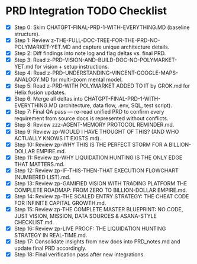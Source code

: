 # PRD Integration TODO Checklist
- [x] Step 0: Skim CHATGPT-FINAL-PRD-1-WITH-EVERYTHING.MD (baseline structure).
- [x] Step 1: Review z-THE-FULL-DOC-TREE-FOR-THE-PRD-NO-POLYMARKET-YET.MD and capture unique architecture details.
- [x] Step 2: Diff findings into note log and flag deltas vs. final PRD.
- [x] Step 3: Read z-PRD-VISION-AND-BUILD-DOC-NO-POLYMARKET-YET.md for vision + setup instructions.
- [x] Step 4: Read z-PRD-UNDERSTANDING-VINCENT-GOOGLE-MAPS-ANALOGY.MD for multi-zoom mental model.
- [x] Step 5: Read z-PRD-WITH POLYMARKET ADDED TO IT by GROK.md for Helix fusion updates.
- [x] Step 6: Merge all deltas into CHATGPT-FINAL-PRD-1-WITH-EVERYTHING.MD (architecture, data flow, .env, SQL, test script).
- [x] Step 7: Final QA pass — re-read unified PRD to confirm every requirement from source docs is represented without conflicts.
- [x] Step 8: Review zzz-AGENT-MEMORY PROTOCOL REMINDER.md.
- [x] Step 9: Review zp-WOULD I HAVE THOUGHT OF THIS? (AND WHO ACTUALLY KNOWS IT EXISTS.md).
- [x] Step 10: Review zp-WHY THIS IS THE PERFECT STORM FOR A BILLION-DOLLAR EMPIRE.md.
- [x] Step 11: Review zp-WHY LIQUIDATION HUNTING IS THE ONLY EDGE THAT MATTERS.md.
- [x] Step 12: Review zp-IF-THIS-THEN-THAT EXECUTION FLOWCHART (NUMBERED LIST).md.
- [x] Step 13: Review zp-GAMIFIED VISION WITH TRADING PLATFORM THE COMPLETE ROADMAP: FROM ZERO TO BILLION-DOLLAR EMPIRE.md.
- [x] Step 14: Review zp-THE SCALED ENTRY STRATEGY: THE CHEAT CODE FOR INFINITE CAPITAL GROWTH.md.
- [x] Step 15: Review zp-THE COMPLETE MASTER BLUEPRINT: NO CODE, JUST VISION, MISSION, DATA SOURCES & ASANA-STYLE CHECKLIST.md.
- [x] Step 16: Review zp-LIVE PROOF: THE LIQUIDATION HUNTING STRATEGY IN REAL-TIME.md.
- [x] Step 17: Consolidate insights from new docs into PRD_notes.md and update final PRD accordingly.
- [x] Step 18: Final verification pass after new integrations.
